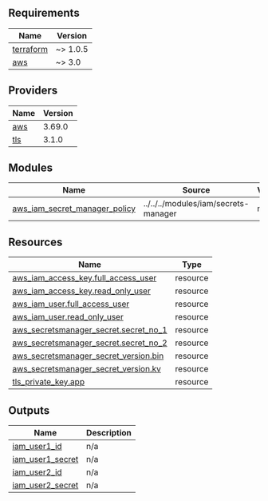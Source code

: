 <!-- BEGIN_TF_DOCS -->
## Requirements

| Name | Version |
|------|---------|
| <a name="requirement_terraform"></a> [terraform](#requirement\_terraform) | ~> 1.0.5 |
| <a name="requirement_aws"></a> [aws](#requirement\_aws) | ~> 3.0 |

## Providers

| Name | Version |
|------|---------|
| <a name="provider_aws"></a> [aws](#provider\_aws) | 3.69.0 |
| <a name="provider_tls"></a> [tls](#provider\_tls) | 3.1.0 |

## Modules

| Name | Source | Version |
|------|--------|---------|
| <a name="module_aws_iam_secret_manager_policy"></a> [aws\_iam\_secret\_manager\_policy](#module\_aws\_iam\_secret\_manager\_policy) | ../../../modules/iam/secrets-manager | n/a |

## Resources

| Name | Type |
|------|------|
| [aws_iam_access_key.full_access_user](https://registry.terraform.io/providers/hashicorp/aws/latest/docs/resources/iam_access_key) | resource |
| [aws_iam_access_key.read_only_user](https://registry.terraform.io/providers/hashicorp/aws/latest/docs/resources/iam_access_key) | resource |
| [aws_iam_user.full_access_user](https://registry.terraform.io/providers/hashicorp/aws/latest/docs/resources/iam_user) | resource |
| [aws_iam_user.read_only_user](https://registry.terraform.io/providers/hashicorp/aws/latest/docs/resources/iam_user) | resource |
| [aws_secretsmanager_secret.secret_no_1](https://registry.terraform.io/providers/hashicorp/aws/latest/docs/resources/secretsmanager_secret) | resource |
| [aws_secretsmanager_secret.secret_no_2](https://registry.terraform.io/providers/hashicorp/aws/latest/docs/resources/secretsmanager_secret) | resource |
| [aws_secretsmanager_secret_version.bin](https://registry.terraform.io/providers/hashicorp/aws/latest/docs/resources/secretsmanager_secret_version) | resource |
| [aws_secretsmanager_secret_version.kv](https://registry.terraform.io/providers/hashicorp/aws/latest/docs/resources/secretsmanager_secret_version) | resource |
| [tls_private_key.app](https://registry.terraform.io/providers/hashicorp/tls/latest/docs/resources/private_key) | resource |

## Outputs

| Name | Description |
|------|-------------|
| <a name="output_iam_user1_id"></a> [iam\_user1\_id](#output\_iam\_user1\_id) | n/a |
| <a name="output_iam_user1_secret"></a> [iam\_user1\_secret](#output\_iam\_user1\_secret) | n/a |
| <a name="output_iam_user2_id"></a> [iam\_user2\_id](#output\_iam\_user2\_id) | n/a |
| <a name="output_iam_user2_secret"></a> [iam\_user2\_secret](#output\_iam\_user2\_secret) | n/a |
<!-- END_TF_DOCS -->